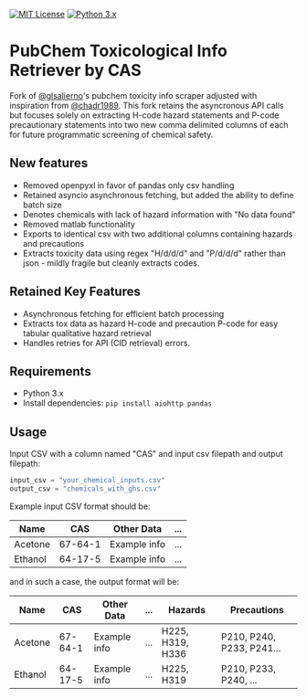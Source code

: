 [![MIT License](https://img.shields.io/badge/License-MIT-green.svg)](https://github.com/glsalierno/pubchem-toxinfo-cas-retriever/blob/main/LICENSE)
[![Python 3.x](https://img.shields.io/badge/python-3.x-blue.svg)](https://www.python.org/downloads/)

# PubChem Toxicological Info Retriever by CAS

Fork of [@glsalierno](https://github.com/glsalierno)'s pubchem toxicity info scraper adjusted with inspiration from [@chadr1989](https://github.com/chadr1989/GHS-codes-from-CAS-numbers/tree/main). This fork retains the asyncronous API calls but focuses solely on extracting H-code hazard statements and P-code precautionary statements into two new comma delimited columns of each for future programmatic screening of chemical safety.

## New features
- Removed openpyxl in favor of pandas only csv handling
- Retained asyncio asynchronous fetching, but added the ability to define batch size
- Denotes chemicals with lack of hazard information with "No data found"
- Removed matlab functionality
- Exports to identical csv with two additional columns containing hazards and precautions
- Extracts toxicity data using regex "H/d/d/d" and "P/d/d/d" rather than json - mildly fragile but cleanly extracts codes.

## Retained Key Features
- Asynchronous fetching for efficient batch processing
- Extracts tox data as hazard H-code and precaution P-code for easy tabular qualitative hazard retrieval
- Handles retries for API (CID retrieval) errors.

## Requirements
- Python 3.x
- Install dependencies: `pip install aiohttp pandas`

## Usage
Input CSV with a column named "CAS" and input csv filepath and output filepath:

```python
input_csv = "your_chemical_inputs.csv"
output_csv = "chemicals_with_ghs.csv"
```

Example input CSV format should be:

| Name          | CAS        | Other Data      | ... |
|---------------|------------|----------------|-----|
| Acetone       | 67-64-1    | Example info   | ... |
| Ethanol       | 64-17-5    | Example info   | ... |


and in such a case, the output format will be:

| Name          | CAS        | Other Data      | ... | Hazards | Precautions |
|---------------|------------|----------------|-----|------|-------|
| Acetone       | 67-64-1    | Example info   | ... | H225, H319, H336 | P210, P240, P233, P241...|
| Ethanol       | 64-17-5    | Example info   | ... | H225, H319 | P210, P233, P240, ... |





